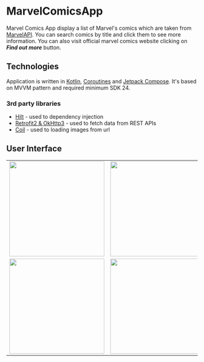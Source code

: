 # MarvelComicsApp

Marvel Comics App display a list of Marvel's comics which are taken from <a href="https://www.marvel.com/comics" target="_blank">MarvelAPI</a>. You can search comics by title and click them to see more information. 
You can also visit official marvel comics website clicking on <strong><em>Find out more</strong></em> button.

## Technologies

Application is written in <a href="https://kotlinlang.org/" target="_blank">Kotlin</a>, <a href="https://github.com/Kotlin/kotlinx.coroutines" target="_blank">Coroutines</a> and <a href="https://developer.android.com/jetpack/compose" target="_blank">Jetpack Compose</a>.
It's based on MVVM pattern and required minimum SDK 24. 

### 3rd party libraries
- <a href="https://dagger.dev/hilt/" target="_blank">Hilt</a> - used to dependency injection
- <a href="https://github.com/square/retrofit" target="_blank">Retrofit2 & OkHttp3</a> - used to fetch data from REST APIs
- <a href="https://coil-kt.github.io/coil/compose/" target="_blank">Coil</a> - used to loading images from url

## User Interface
<table align="center">
  <tr>
    <td><img src="https://user-images.githubusercontent.com/61842320/220430168-0b3ddd6d-f908-45e8-a92b-39bcf6bd4e61.png" width="250"></td>
    <td><img src="https://user-images.githubusercontent.com/61842320/220428856-98d7cc14-6235-42d4-b836-c369a682ee3b.png" width="250"></td>
    <td><img src="https://user-images.githubusercontent.com/61842320/220429035-93784c61-1f7d-4397-a871-2fd0b3e312f0.png" width="250"></td>
  </tr>
  <tr>
    <td><img src="https://user-images.githubusercontent.com/61842320/220428051-2a90d2ec-2be0-470e-bbb6-83b0281b2252.png" width="250"></td>
    <td><img src="https://user-images.githubusercontent.com/61842320/220429766-b5ba088e-c9a7-40fc-a04e-ed2865993e00.png" width="250"></td>
    <td><img src="https://user-images.githubusercontent.com/61842320/220429773-3f25dabf-1f4b-4c8d-8501-fde983833458.png" width="250"></td>
  </tr> 
</table>
